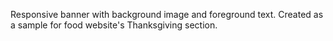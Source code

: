 Responsive banner with background image and foreground text. Created as a sample for food website's Thanksgiving section.